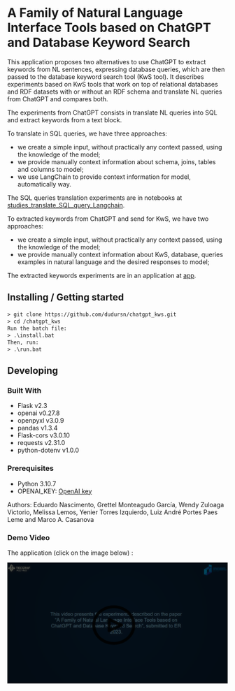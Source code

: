 # A Family of Natural Language Interface Tools based on ChatGPT and Database Keyword Search

This application proposes two alternatives to use ChatGPT to extract keywords from NL
sentences, expressing database queries, which are then passed to the database keyword search tool (KwS
tool). It describes experiments based on KwS tools that work on top of relational databases
and RDF datasets with or without an RDF schema and translate NL queries  from ChatGPT and compares both. 

The experiments from ChatGPT consists in translate NL queries into SQL and extract keywords
from a text block.

To translate in SQL queries, we have three approaches:
- we create a simple input, without practically any context passed, using the knowledge of the model;
- we provide manually context information about schema, joins, tables and columns to model;
- we use LangChain to provide context information for model, automatically way.

The SQL queries translation experiments are in notebooks at [studies_translate_SQL_query_Langchain](/studies_translate_SQL_query_Langchain).

To extracted keywords from ChatGPT and send for KwS, we have two approaches:
- we create a simple input, without practically any context passed, using the knowledge of the model;
- we provide manually context information about KwS, database, queries examples in natural language and the desired responses to model;

The extracted keywords experiments are in an application at [app](app/src).

## Installing / Getting started
    > git clone https://github.com/dudursn/chatgpt_kws.git
    > cd /chatgpt_kws
    Run the batch file:
    > .\install.bat
    Then, run:
    > .\run.bat
  
## Developing

### Built With
- Flask v2.3
- openai v0.27.8
- openpyxl v3.0.9
- pandas v1.3.4
- Flask-cors v3.0.10
- requests v2.31.0
- python-dotenv v1.0.0
  
### Prerequisites
- Python 3.10.7
- OPENAI_KEY: [OpenAI key](https://help.openai.com/en/articles/4936850-where-do-i-find-my-secret-api-key)

Authors: Eduardo Nascimento, Grettel Monteagudo García, Wendy Zuloaga Victorio,
Melissa Lemos, Yenier Torres Izquierdo, Luiz André Portes Paes Leme and
Marco A. Casanova

### Demo Video
The application (click on the image below) :

[![Watch the video](imgs/demo-video-thumbnail.png)](https://drive.google.com/file/d/1r9XjqaWmP5GAmNrnfk1whwFmKiPigVJh/view?usp=sharing)

